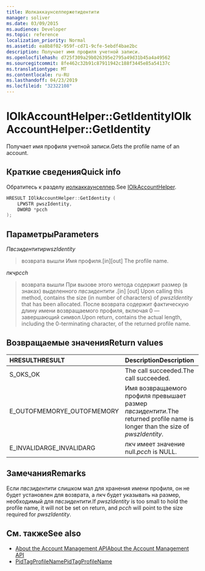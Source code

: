 ```yaml
---
title: Иолкаккаунселпержетидентити
manager: soliver
ms.date: 03/09/2015
ms.audience: Developer
ms.topic: reference
localization_priority: Normal
ms.assetid: ea8b8f02-959f-cd71-9cfe-5ebdf4bae2bc
description: Получает имя профиля учетной записи.
ms.openlocfilehash: d725f309a29b026395e2795a49d31b45a4a49562
ms.sourcegitcommit: 8fe462c32b91c87911942c188f3445e85a54137c
ms.translationtype: MT
ms.contentlocale: ru-RU
ms.lasthandoff: 04/23/2019
ms.locfileid: "32322108"
---
```

# <a name="iolkaccounthelpergetidentity"></a><span data-ttu-id="da426-103">IOlkAccountHelper::GetIdentity</span><span class="sxs-lookup"><span data-stu-id="da426-103">IOlkAccountHelper::GetIdentity</span></span>

<span data-ttu-id="da426-104">Получает имя профиля учетной записи.</span><span class="sxs-lookup"><span data-stu-id="da426-104">Gets the profile name of an account.</span></span>
  
## <a name="quick-info"></a><span data-ttu-id="da426-105">Краткие сведения</span><span class="sxs-lookup"><span data-stu-id="da426-105">Quick info</span></span>

<span data-ttu-id="da426-106">Обратитесь к разделу [иолкаккаунселпер](iolkaccounthelper.md).</span><span class="sxs-lookup"><span data-stu-id="da426-106">See [IOlkAccountHelper](iolkaccounthelper.md).</span></span>
  
```cpp
HRESULT IOlkAccountHelper::GetIdentity (  
    LPWSTR pwszIdentity, 
    DWORD *pcch 
);
```

## <a name="parameters"></a><span data-ttu-id="da426-107">Параметры</span><span class="sxs-lookup"><span data-stu-id="da426-107">Parameters</span></span>

<span data-ttu-id="da426-108">_Пвсзидентити_</span><span class="sxs-lookup"><span data-stu-id="da426-108">_pwszIdentity_</span></span>
  
> <span data-ttu-id="da426-109">возврата вышли Имя профиля.</span><span class="sxs-lookup"><span data-stu-id="da426-109">[in][out] The profile name.</span></span>
    
<span data-ttu-id="da426-110">_пкч_</span><span class="sxs-lookup"><span data-stu-id="da426-110">_pcch_</span></span>
  
> <span data-ttu-id="da426-111">возврата вышли При вызове этого метода содержит размер (в знаках) выделенного _пвсзидентити_ .</span><span class="sxs-lookup"><span data-stu-id="da426-111">[in] [out] Upon calling this method, contains the size (in number of characters) of  _pwszIdentity_ that has been allocated.</span></span> <span data-ttu-id="da426-112">После возврата содержит фактическую длину имени возвращаемого профиля, включая 0 — завершающий символ.</span><span class="sxs-lookup"><span data-stu-id="da426-112">Upon return, contains the actual length, including the 0-terminating character, of the returned profile name.</span></span> 
    
## <a name="return-values"></a><span data-ttu-id="da426-113">Возвращаемые значения</span><span class="sxs-lookup"><span data-stu-id="da426-113">Return values</span></span>

|<span data-ttu-id="da426-114">**HRESULT**</span><span class="sxs-lookup"><span data-stu-id="da426-114">**HRESULT**</span></span>|<span data-ttu-id="da426-115">**Description**</span><span class="sxs-lookup"><span data-stu-id="da426-115">**Description**</span></span>|
|:-----|:-----|
|<span data-ttu-id="da426-116">S_OK</span><span class="sxs-lookup"><span data-stu-id="da426-116">S_OK</span></span>  <br/> |<span data-ttu-id="da426-117">The call succeeded.</span><span class="sxs-lookup"><span data-stu-id="da426-117">The call succeeded.</span></span>  <br/> |
|<span data-ttu-id="da426-118">E_OUTOFMEMORY</span><span class="sxs-lookup"><span data-stu-id="da426-118">E_OUTOFMEMORY</span></span>  <br/> |<span data-ttu-id="da426-119">Имя возвращаемого профиля превышает размер _пвсзидентити_.</span><span class="sxs-lookup"><span data-stu-id="da426-119">The returned profile name is longer than the size of  _pwszIdentity_.</span></span>  <br/> |
|<span data-ttu-id="da426-120">E_INVALIDARG</span><span class="sxs-lookup"><span data-stu-id="da426-120">E_INVALIDARG</span></span>  <br/> | <span data-ttu-id="da426-121">_пкч_ имеет значение null.</span><span class="sxs-lookup"><span data-stu-id="da426-121">_pcch_ is NULL.</span></span>  <br/> |
   
## <a name="remarks"></a><span data-ttu-id="da426-122">Замечания</span><span class="sxs-lookup"><span data-stu-id="da426-122">Remarks</span></span>

<span data-ttu-id="da426-123">Если _пвсзидентити_ слишком мал для хранения имени профиля, он не будет установлен для возврата, а _пкч_ будет указывать на размер, необходимый для _пвсзидентити_.</span><span class="sxs-lookup"><span data-stu-id="da426-123">If  _pwszIdentity_ is too small to hold the profile name, it will not be set on return, and  _pcch_ will point to the size required for  _pwszIdentity_.</span></span>
  
## <a name="see-also"></a><span data-ttu-id="da426-124">См. также</span><span class="sxs-lookup"><span data-stu-id="da426-124">See also</span></span>

- [<span data-ttu-id="da426-125">About the Account Management API</span><span class="sxs-lookup"><span data-stu-id="da426-125">About the Account Management API</span></span>](about-the-account-management-api.md)
- [<span data-ttu-id="da426-126">PidTagProfileName</span><span class="sxs-lookup"><span data-stu-id="da426-126">PidTagProfileName</span></span>](https://msdn.microsoft.com/library/13ca726d-ae7a-4da9-9c8e-3db3c479f839%28Office.15%29.aspx)

